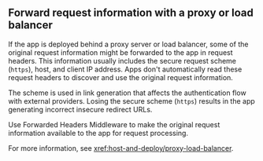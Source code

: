 ## Forward request information with a proxy or load balancer

If the app is deployed behind a proxy server or load balancer, some of the original request information might be forwarded to the app in request headers. This information usually includes the secure request scheme (`https`), host, and client IP address. Apps don't automatically read these request headers to discover and use the original request information.

The scheme is used in link generation that affects the authentication flow with external providers. Losing the secure scheme (`https`) results in the app generating incorrect insecure redirect URLs.

Use Forwarded Headers Middleware to make the original request information available to the app for request processing.

For more information, see <xref:host-and-deploy/proxy-load-balancer>.
